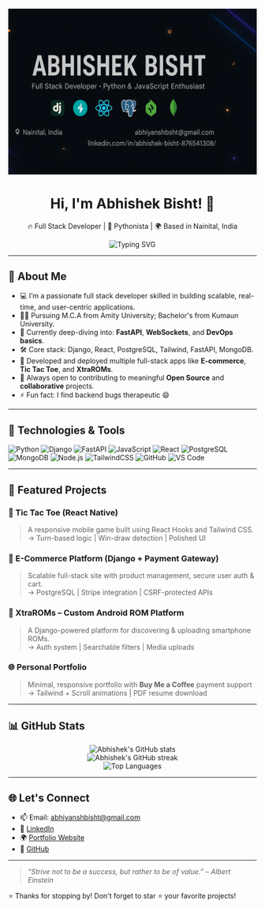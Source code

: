 <p align="center">
  <img src="https://raw.githubusercontent.com/abhishekbisht0203/abhishekbisht0203/aaef12c2cade6832f7bba7b7b028cba8d8c4a20b/Abhishek%20Bisht.png" alt="Abhishek Bisht Banner" />
</p>

<h1 align="center">Hi, I'm Abhishek Bisht! 👋</h1>

<p align="center">
  🔥 Full Stack Developer | 🐍 Pythonista | 🌍 Based in Nainital, India  
</p>

<p align="center">
  <img src="https://readme-typing-svg.herokuapp.com?font=Fira+Code&weight=600&size=22&duration=3000&pause=1000&color=FACC15&vCenter=true&center=true&width=500&lines=Full+Stack+Developer;Open+Source+Contributor;Django+%7C+React+%7C+FastAPI+%7C+PostgreSQL" alt="Typing SVG" />
</p>

---

## 🧠 About Me

- 💻 I’m a passionate full stack developer skilled in building scalable, real-time, and user-centric applications.
- 🧑‍🎓 Pursuing M.C.A from Amity University; Bachelor's from Kumaun University.
- 🌱 Currently deep-diving into: **FastAPI**, **WebSockets**, and **DevOps basics**.
- 🛠️ Core stack: Django, React, PostgreSQL, Tailwind, FastAPI, MongoDB.
- 🚀 Developed and deployed multiple full-stack apps like **E-commerce**, **Tic Tac Toe**, and **XtraROMs**.
- 🤝 Always open to contributing to meaningful **Open Source** and **collaborative** projects.
- ⚡ Fun fact: I find backend bugs therapeutic 😄

---

## 🔧 Technologies & Tools

![Python](https://img.shields.io/badge/Python-3776AB?style=for-the-badge&logo=python&logoColor=white)
![Django](https://img.shields.io/badge/Django-092E20?style=for-the-badge&logo=django&logoColor=white)
![FastAPI](https://img.shields.io/badge/FastAPI-009688?style=for-the-badge&logo=fastapi&logoColor=white)
![JavaScript](https://img.shields.io/badge/JavaScript-F7DF1E?style=for-the-badge&logo=javascript&logoColor=black)
![React](https://img.shields.io/badge/React-20232A?style=for-the-badge&logo=react&logoColor=61DAFB)
![PostgreSQL](https://img.shields.io/badge/PostgreSQL-316192?style=for-the-badge&logo=postgresql&logoColor=white)
![MongoDB](https://img.shields.io/badge/MongoDB-4EA94B?style=for-the-badge&logo=mongodb&logoColor=white)
![Node.js](https://img.shields.io/badge/Node.js-339933?style=for-the-badge&logo=nodedotjs&logoColor=white)
![TailwindCSS](https://img.shields.io/badge/Tailwind_CSS-06B6D4?style=for-the-badge&logo=tailwind-css&logoColor=white)
![GitHub](https://img.shields.io/badge/GitHub-181717?style=for-the-badge&logo=github&logoColor=white)
![VS Code](https://img.shields.io/badge/VS_Code-007ACC?style=for-the-badge&logo=visual-studio-code&logoColor=white)

---

## 🚀 Featured Projects

### 📱 Tic Tac Toe (React Native)
> A responsive mobile game built using React Hooks and Tailwind CSS.  
→ Turn-based logic | Win-draw detection | Polished UI

### 🛒 E-Commerce Platform (Django + Payment Gateway)
> Scalable full-stack site with product management, secure user auth & cart.  
→ PostgreSQL | Stripe integration | CSRF-protected APIs

### 📂 XtraROMs – Custom Android ROM Platform
> A Django-powered platform for discovering & uploading smartphone ROMs.  
→ Auth system | Searchable filters | Media uploads

### 🌐 Personal Portfolio
> Minimal, responsive portfolio with **Buy Me a Coffee** payment support  
→ Tailwind + Scroll animations | PDF resume download

---

## 📊 GitHub Stats

<p align="center">
  <img src="https://github-readme-stats.vercel.app/api?username=abhishekbisht0203&show_icons=true&theme=tokyonight" alt="Abhishek's GitHub stats" />
  <br />
  <img src="https://github-readme-streak-stats.herokuapp.com/?user=abhishekbisht0203&theme=tokyonight" alt="Abhishek's GitHub streak" />
  <br />
  <img src="https://github-readme-stats.vercel.app/api/top-langs/?username=abhishekbisht0203&layout=compact&theme=tokyonight" alt="Top Languages" />
</p>

---

## 🌐 Let's Connect

- 📫 Email: [abhiyanshbisht@gmail.com](mailto:abhiyanshbisht@gmail.com)  
- 💼 [LinkedIn](https://www.linkedin.com/in/abhishek-bisht-876541308/)  
- 🌍 [Portfolio Website](https://abhishekbisht0203.github.io)  
- 🔗 [GitHub](https://github.com/abhishekbisht0203)

---

> _“Strive not to be a success, but rather to be of value.” – Albert Einstein_

⭐️ Thanks for stopping by! Don't forget to star ⭐️ your favorite projects!

